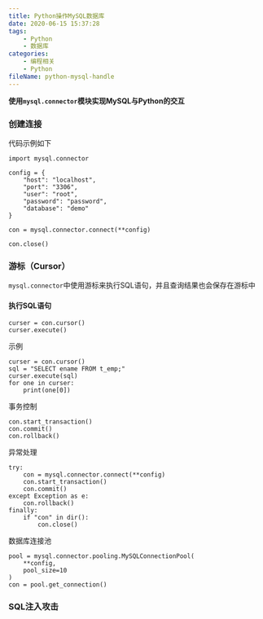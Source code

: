 ```yaml
---
title: Python操作MySQL数据库
date: 2020-06-15 15:37:28
tags:
	- Python
	- 数据库
categories:
	- 编程相关
	- Python
fileName: python-mysql-handle
---
```


**使用`mysql.connector`模块实现MySQL与Python的交互**

### 创建连接

代码示例如下

```
import mysql.connector

config = {
    "host": "localhost",
    "port": "3306",
    "user": "root",
    "password": "password",
    "database": "demo"
}

con = mysql.connector.connect(**config)

con.close()
```





### 游标（Cursor）

`mysql.connector`中使用游标来执行SQL语句，并且查询结果也会保存在游标中

#### 执行SQL语句

```
curser = con.cursor()
curser.execute()
```

示例

```
curser = con.cursor()
sql = "SELECT ename FROM t_emp;"
curser.execute(sql)
for one in curser:
    print(one[0])
```



事务控制

```
con.start_transaction()
con.commit()
con.rollback()
```

异常处理

```
try:
    con = mysql.connector.connect(**config)
    con.start_transaction()
    con.commit()
except Exception as e:
    con.rollback()
finally:
    if "con" in dir():
        con.close()
```



数据库连接池

```
pool = mysql.connector.pooling.MySQLConnectionPool(
    **config,
    pool_size=10
)
con = pool.get_connection()
```



### SQL注入攻击

